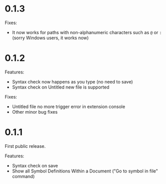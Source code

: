 # 0.1.3

Fixes:

- It now works for paths with non-alphanumeric characters such as `@` or `:` (sorry Windows users, it works now)

# 0.1.2

Features:

- Syntax check now happens as you type (no need to save)
- Syntax check on Untitled new file is supported

Fixes:

- Untitled file no more trigger error in extension console
- Other minor bug fixes

# 0.1.1

First public release.

Features:

- Syntax check on save
- Show all Symbol Definitions Within a Document ("Go to symbol in file" command)
